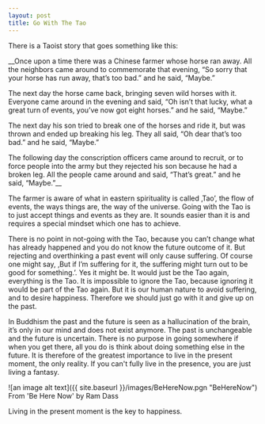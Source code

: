 ```yaml
---
layout: post
title: Go With The Tao
---
```


There is a Taoist story that goes something like this:

__Once upon a time there was a Chinese farmer whose horse ran away. All the neighbors came around to commemorate that evening, “So sorry that your horse has run away, that’s too bad.” and he said, “Maybe.”

The next day the horse came back, bringing seven wild horses with it. Everyone came around in the evening and said, “Oh isn’t that lucky, what a great turn of events, you’ve now got eight horses.” and he said, “Maybe.”

The next day his son tried to break one of the horses and ride it, but was thrown and ended up breaking his leg. They all said, “Oh dear that’s too bad.” and he said, “Maybe.”

The following day the conscription officers came around to recruit, or to force people into the army but they rejected his son because he had a broken leg. All the people came around and said, “That’s great.” and he said, “Maybe.”__

The farmer is aware of what in eastern spirituality is called ‚Tao’, the flow of events, the ways things are, the way of the universe. Going with the Tao is to just accept things and events as they are. It sounds easier than it is and requires a special mindset which one has to achieve.

There is no point in not-going with the Tao, because you can’t change what has already happened and you do not know the future outcome of it. But rejecting and overthinking a past event will only cause suffering. Of course one might say, ‚But if I’m suffering for it, the suffering might turn out to be good for something.’. Yes it might be. It would just be the Tao again, everything is the Tao. It is impossible to ignore the Tao, because ignoring it would be part of the Tao again. But it is our human nature to avoid suffering, and to desire happiness. Therefore we should just go with it and give up on the past.

In Buddhism the past and the future is seen as a hallucination of the brain, it’s only in our mind and does not exist anymore. The past is unchangeable and the future is uncertain. There is no purpose in going somewhere if when you get there, all you do is think about doing something else in the future. It is therefore of the greatest importance to live in the present moment, the only reality. If you can't fully live in the presence, you are just living a fantasy.

![an image alt text]({{ site.baseurl }}/images/BeHereNow.pgn "BeHereNow")
From 'Be Here Now' by Ram Dass

Living in the present moment is the key to happiness.
